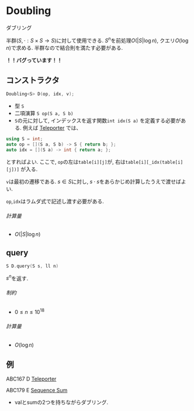 # Doubling

ダブリング

半群$(S, \cdot : S \times S \to S)$に対して使用できる. $S^n$を前処理$O(|S|\log n)$, クエリ$O(\log n)$で求める. 半群なので結合則を満たす必要がある. 

**！！バグっています！！**

## コンストラクタ

```C++
Doubling<S> D(op, idx, v);
```

- 型 `S`
- 二項演算 `S op(S a, S b)`
- `S`の元に対して, インデックスを返す関数`int idx(S a)`
  を定義する必要がある. 例えば [Teleporter](https://atcoder.jp/contests/abc167/tasks/abc167_d) では、
```C++
using S = int;
auto op = [](S a, S b) -> S { return b; };
auto idx = [](S a) -> int { return a; };
```

とすればよい. ここで, `op`の左は`table[i][j]`が, 右は`table[i][_idx(table[i][j])]` が入る.

`v`は最初の遷移である. $s\in S$に対し, $s \cdot s$をあらかじめ計算したうえで渡せばよい.

`op`,`idx`はラムダ式で記述し渡す必要がある.

###### 計算量

- $O(|S|\log n)$



## query

```C++
S D.query(S s, ll n)
```

$s^n$を返す.

###### 制約

- $0 \leq n \leq 10^{18}$

###### 計算量

- $O(\log n)$



## 例

ABC167 D [Teleporter](https://atcoder.jp/contests/abc167/submissions/29492290)

ABC179 E [Sequence Sum](https://atcoder.jp/contests/abc179/submissions/29492311)

- valとsumの2つを持ちながらダブリング. 